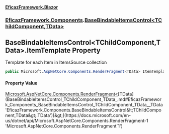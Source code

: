 #### [EficazFramework.Blazor](EficazFrameworkBlazor.md 'EficazFramework Blazor')
### [EficazFramework.Components](EficazFrameworkBlazor.md#EficazFramework_Components 'EficazFramework.Components').[BaseBindableItemsControl&lt;TChildComponent,TData&gt;](BaseBindableItemsControl_TChildComponent_TData_.md 'EficazFramework.Components.BaseBindableItemsControl&lt;TChildComponent,TData&gt;')
## BaseBindableItemsControl&lt;TChildComponent,TData&gt;.ItemTemplate Property
Template for each Item in ItemsSource collection  
```csharp
public Microsoft.AspNetCore.Components.RenderFragment<TData> ItemTemplate { get; set; }
```
#### Property Value
[Microsoft.AspNetCore.Components.RenderFragment&lt;](https://docs.microsoft.com/en-us/dotnet/api/Microsoft.AspNetCore.Components.RenderFragment-1 'Microsoft.AspNetCore.Components.RenderFragment`1')[TData](BaseBindableItemsControl_TChildComponent_TData_.md#EficazFramework_Components_BaseBindableItemsControl_TChildComponent_TData__TData 'EficazFramework.Components.BaseBindableItemsControl&lt;TChildComponent,TData&gt;.TData')[&gt;](https://docs.microsoft.com/en-us/dotnet/api/Microsoft.AspNetCore.Components.RenderFragment-1 'Microsoft.AspNetCore.Components.RenderFragment`1')
